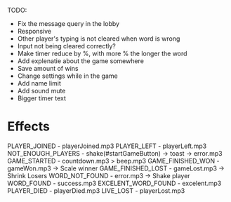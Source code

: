 TODO:

- Fix the message query in the lobby
- Responsive
- Other player's typing is not cleared when word is wrong
- Input not being cleared correctly?
- Make timer reduce by %, with more % the longer the word
- Add explenatie about the game somewhere
- Save amount of wins
- Change settings while in the game
- Add name limit
- Add sound mute
- Bigger timer text

# Effects
PLAYER_JOINED       - playerJoined.mp3
PLAYER_LEFT         - playerLeft.mp3
NOT_ENOUGH_PLAYERS  - shake(#startGameButton) -> toast -> error.mp3
GAME_STARTED        - countdown.mp3 > beep.mp3
GAME_FINISHED_WON   - gameWon.mp3 -> Scale winner
GAME_FINISHED_LOST  - gameLost.mp3 -> Shrink Losers
WORD_NOT_FOUND      - error.mp3 -> Shake player
WORD_FOUND          - success.mp3
EXCELENT_WORD_FOUND - excelent.mp3
PLAYER_DIED         - playerDied.mp3
LIVE_LOST           - playerLost.mp3